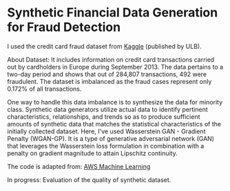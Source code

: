 # Synthetic Financial Data Generation for Fraud Detection

I used the credit card fraud dataset from <a href="https://www.kaggle.com/datasets/mlg-ulb/creditcardfraud" target="_blank">Kaggle</a> (published by ULB).

About Dataset: It includes information on credit card transactions carried out by cardholders in Europe during September 2013. The data pertains to a two-day period and shows that out of 284,807 transactions, 492 were fraudulent. The dataset is imbalanced as the fraud cases represent only 0.172% of all transactions.

One way to handle this data imbalance is to synthesize the data for minority class. Synthetic data generators utilize actual data to identify pertinent characteristics, relationships, and trends so as to produce sufficient amounts of synthetic data that matches the statistical characteristics of the initially collected dataset. Here, I've used Wasserstein GAN - Gradient Penalty (WGAN-GP). It is a type of generative adversarial network (GAN) that leverages the Wasserstein loss formulation in combination with a penalty on gradient magnitude to attain Lipschitz continuity.

The code is adapted from: 
<a href="https://aws.amazon.com/blogs/machine-learning/augment-fraud-transactions-using-synthetic-data-in-amazon-sagemaker/" target="_blank">AWS Machine Learning</a>

In progress: Evaluation of the quality of synthetic dataset.
